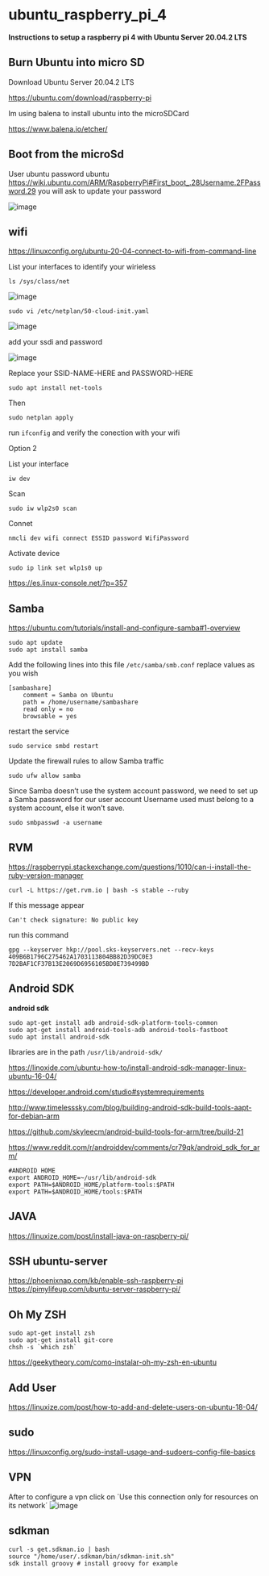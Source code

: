 # ubuntu_raspberry_pi_4

**Instructions to setup a raspberry pi 4 with Ubuntu Server 20.04.2 LTS**

Burn Ubuntu into micro SD
---


Download Ubuntu Server 20.04.2 LTS

https://ubuntu.com/download/raspberry-pi

Im using balena to install ubuntu into the microSDCard

https://www.balena.io/etcher/

Boot from the microSd
---

User ubuntu 
password ubuntu 
https://wiki.ubuntu.com/ARM/RaspberryPi#First_boot_.28Username.2FPassword.29
you will ask to update your password

![image](https://user-images.githubusercontent.com/26559577/110670508-13f60d00-8193-11eb-9e2c-439e06f8c76b.png)


wifi
---
https://linuxconfig.org/ubuntu-20-04-connect-to-wifi-from-command-line

List your interfaces to identify your wirieless 

```
ls /sys/class/net
```

![image](https://user-images.githubusercontent.com/26559577/110676407-8b2e9f80-8199-11eb-8712-fd630617a0bf.png)


```
sudo vi /etc/netplan/50-cloud-init.yaml
```

![image](https://user-images.githubusercontent.com/26559577/110676610-c4670f80-8199-11eb-93a2-115cf039b166.png)

add your ssdi and password 

![image](https://user-images.githubusercontent.com/26559577/110677033-49eabf80-819a-11eb-85a2-8be097feb685.png)

Replace your SSID-NAME-HERE and PASSWORD-HERE

```
sudo apt install net-tools
```
Then 

```
sudo netplan apply
```

run `ifconfig` and verify the conection with your wifi 

Option 2

List your interface 

```
iw dev 
```

Scan  

```
sudo iw wlp2s0 scan
```

Connet 

```
nmcli dev wifi connect ESSID password WifiPassword
```

Activate device 

```
sudo ip link set wlp1s0 up
```

https://es.linux-console.net/?p=357

Samba 
---
https://ubuntu.com/tutorials/install-and-configure-samba#1-overview

```
sudo apt update
sudo apt install samba
```

Add the following lines into this file  `/etc/samba/smb.conf` replace values as you wish 

```
[sambashare]
    comment = Samba on Ubuntu
    path = /home/username/sambashare
    read only = no
    browsable = yes
```

restart the service 


```
sudo service smbd restart
```

Update the firewall rules to allow Samba traffic

```
sudo ufw allow samba
```


Since Samba doesn’t use the system account password, we need to set up a Samba password for our user account
Username used must belong to a system account, else it won’t save.

```
sudo smbpasswd -a username
```

RVM 
---
https://raspberrypi.stackexchange.com/questions/1010/can-i-install-the-ruby-version-manager

```
curl -L https://get.rvm.io | bash -s stable --ruby
```

If this message appear 

```
Can't check signature: No public key
```

run this command 

````
gpg --keyserver hkp://pool.sks-keyservers.net --recv-keys 409B6B1796C275462A1703113804BB82D39DC0E3 7D2BAF1CF37B13E2069D6956105BD0E739499BD
````

Android SDK 
---

**android sdk** 

```
sudo apt-get install adb android-sdk-platform-tools-common
sudo apt-get install android-tools-adb android-tools-fastboot
sudo apt install android-sdk
```
libraries are in the path `/usr/lib/android-sdk/`

https://linoxide.com/ubuntu-how-to/install-android-sdk-manager-linux-ubuntu-16-04/

https://developer.android.com/studio#systemrequirements

http://www.timelesssky.com/blog/building-android-sdk-build-tools-aapt-for-debian-arm

https://github.com/skyleecm/android-build-tools-for-arm/tree/build-21

https://www.reddit.com/r/androiddev/comments/cr79qk/android_sdk_for_arm/

```
#ANDROID HOME 
export ANDROID_HOME=~/usr/lib/android-sdk
export PATH=$ANDROID_HOME/platform-tools:$PATH
export PATH=$ANDROID_HOME/tools:$PATH
```


JAVA
---
https://linuxize.com/post/install-java-on-raspberry-pi/



SSH ubuntu-server
---
https://phoenixnap.com/kb/enable-ssh-raspberry-pi
https://pimylifeup.com/ubuntu-server-raspberry-pi/


Oh My ZSH
---
```
sudo apt-get install zsh
sudo apt-get install git-core
chsh -s `which zsh`
```

https://geekytheory.com/como-instalar-oh-my-zsh-en-ubuntu

Add User 
---

https://linuxize.com/post/how-to-add-and-delete-users-on-ubuntu-18-04/


sudo
---

https://linuxconfig.org/sudo-install-usage-and-sudoers-config-file-basics

VPN
---
After to configure a vpn click on ´Use this connection only for resources on its network´
![image](https://user-images.githubusercontent.com/26559577/117186430-6ec97080-ada0-11eb-8f0e-b09c8dbc51a2.png)

sdkman
---

```
curl -s get.sdkman.io | bash
source "/home/user/.sdkman/bin/sdkman-init.sh"
sdk install groovy # install groovy for example
```

